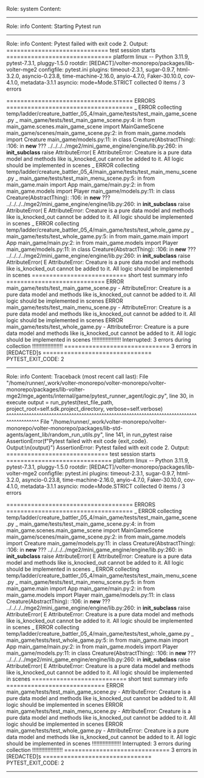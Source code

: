 Role: system
Content: 
__________________
Role: info
Content: Starting Pytest run
__________________
Role: info
Content: Pytest failed with exit code 2. Output:
============================= test session starts ==============================
platform linux -- Python 3.11.9, pytest-7.3.1, pluggy-1.5.0
rootdir: [REDACT]/volter-monorepo/packages/lib-volter-mge2
configfile: pytest.ini
plugins: timeout-2.3.1, sugar-0.9.7, html-3.2.0, asyncio-0.23.8, time-machine-2.16.0, anyio-4.7.0, Faker-30.10.0, cov-4.1.0, metadata-3.1.1
asyncio: mode=Mode.STRICT
collected 0 items / 3 errors

==================================== ERRORS ====================================
_ ERROR collecting temp/ladder/creature_battler_05_4/main_game/tests/test_main_game_scene.py _
main_game/tests/test_main_game_scene.py:4: in <module>
    from main_game.scenes.main_game_scene import MainGameScene
main_game/scenes/main_game_scene.py:2: in <module>
    from main_game.models import Creature
main_game/models.py:11: in <module>
    class Creature(AbstractThing):
<frozen abc>:106: in __new__
    ???
../../../../mge2/mini_game_engine/engine/lib.py:260: in __init_subclass__
    raise AttributeError(
E   AttributeError: Creature is a pure data model and methods like is_knocked_out cannot be added to it. All logic should be implemented in scenes
_ ERROR collecting temp/ladder/creature_battler_05_4/main_game/tests/test_main_menu_scene.py _
main_game/tests/test_main_menu_scene.py:5: in <module>
    from main_game.main import App
main_game/main.py:2: in <module>
    from main_game.models import Player
main_game/models.py:11: in <module>
    class Creature(AbstractThing):
<frozen abc>:106: in __new__
    ???
../../../../mge2/mini_game_engine/engine/lib.py:260: in __init_subclass__
    raise AttributeError(
E   AttributeError: Creature is a pure data model and methods like is_knocked_out cannot be added to it. All logic should be implemented in scenes
_ ERROR collecting temp/ladder/creature_battler_05_4/main_game/tests/test_whole_game.py _
main_game/tests/test_whole_game.py:5: in <module>
    from main_game.main import App
main_game/main.py:2: in <module>
    from main_game.models import Player
main_game/models.py:11: in <module>
    class Creature(AbstractThing):
<frozen abc>:106: in __new__
    ???
../../../../mge2/mini_game_engine/engine/lib.py:260: in __init_subclass__
    raise AttributeError(
E   AttributeError: Creature is a pure data model and methods like is_knocked_out cannot be added to it. All logic should be implemented in scenes
=========================== short test summary info ============================
ERROR main_game/tests/test_main_game_scene.py - AttributeError: Creature is a pure data model and methods like is_knocked_out cannot be added to it. All logic should be implemented in scenes
ERROR main_game/tests/test_main_menu_scene.py - AttributeError: Creature is a pure data model and methods like is_knocked_out cannot be added to it. All logic should be implemented in scenes
ERROR main_game/tests/test_whole_game.py - AttributeError: Creature is a pure data model and methods like is_knocked_out cannot be added to it. All logic should be implemented in scenes
!!!!!!!!!!!!!!!!!!! Interrupted: 3 errors during collection !!!!!!!!!!!!!!!!!!!!
============================== 3 errors in [REDACTED]s ===============================
PYTEST_EXIT_CODE: 2

__________________
Role: info
Content: Traceback (most recent call last):
  File "/home/runner/_work/volter-monorepo/volter-monorepo/volter-monorepo/packages/lib-volter-mge2/mge_agents/internal/game/pytest_runner_agent/logic.py", line 30, in execute
    output = run_pytest(test_file_path, project_root=self.sdk.project_directory, verbose=self.verbose)
             ^^^^^^^^^^^^^^^^^^^^^^^^^^^^^^^^^^^^^^^^^^^^^^^^^^^^^^^^^^^^^^^^^^^^^^^^^^^^^^^^^^^^^^^^^
  File "/home/runner/_work/volter-monorepo/volter-monorepo/volter-monorepo/packages/lib-std-agents/agent_lib/random_run_utils.py", line 141, in run_pytest
    raise AssertionError(f"Pytest failed with exit code {exit_code}. Output:\n{output}")
AssertionError: Pytest failed with exit code 2. Output:
============================= test session starts ==============================
platform linux -- Python 3.11.9, pytest-7.3.1, pluggy-1.5.0
rootdir: [REDACT]/volter-monorepo/packages/lib-volter-mge2
configfile: pytest.ini
plugins: timeout-2.3.1, sugar-0.9.7, html-3.2.0, asyncio-0.23.8, time-machine-2.16.0, anyio-4.7.0, Faker-30.10.0, cov-4.1.0, metadata-3.1.1
asyncio: mode=Mode.STRICT
collected 0 items / 3 errors

==================================== ERRORS ====================================
_ ERROR collecting temp/ladder/creature_battler_05_4/main_game/tests/test_main_game_scene.py _
main_game/tests/test_main_game_scene.py:4: in <module>
    from main_game.scenes.main_game_scene import MainGameScene
main_game/scenes/main_game_scene.py:2: in <module>
    from main_game.models import Creature
main_game/models.py:11: in <module>
    class Creature(AbstractThing):
<frozen abc>:106: in __new__
    ???
../../../../mge2/mini_game_engine/engine/lib.py:260: in __init_subclass__
    raise AttributeError(
E   AttributeError: Creature is a pure data model and methods like is_knocked_out cannot be added to it. All logic should be implemented in scenes
_ ERROR collecting temp/ladder/creature_battler_05_4/main_game/tests/test_main_menu_scene.py _
main_game/tests/test_main_menu_scene.py:5: in <module>
    from main_game.main import App
main_game/main.py:2: in <module>
    from main_game.models import Player
main_game/models.py:11: in <module>
    class Creature(AbstractThing):
<frozen abc>:106: in __new__
    ???
../../../../mge2/mini_game_engine/engine/lib.py:260: in __init_subclass__
    raise AttributeError(
E   AttributeError: Creature is a pure data model and methods like is_knocked_out cannot be added to it. All logic should be implemented in scenes
_ ERROR collecting temp/ladder/creature_battler_05_4/main_game/tests/test_whole_game.py _
main_game/tests/test_whole_game.py:5: in <module>
    from main_game.main import App
main_game/main.py:2: in <module>
    from main_game.models import Player
main_game/models.py:11: in <module>
    class Creature(AbstractThing):
<frozen abc>:106: in __new__
    ???
../../../../mge2/mini_game_engine/engine/lib.py:260: in __init_subclass__
    raise AttributeError(
E   AttributeError: Creature is a pure data model and methods like is_knocked_out cannot be added to it. All logic should be implemented in scenes
=========================== short test summary info ============================
ERROR main_game/tests/test_main_game_scene.py - AttributeError: Creature is a pure data model and methods like is_knocked_out cannot be added to it. All logic should be implemented in scenes
ERROR main_game/tests/test_main_menu_scene.py - AttributeError: Creature is a pure data model and methods like is_knocked_out cannot be added to it. All logic should be implemented in scenes
ERROR main_game/tests/test_whole_game.py - AttributeError: Creature is a pure data model and methods like is_knocked_out cannot be added to it. All logic should be implemented in scenes
!!!!!!!!!!!!!!!!!!! Interrupted: 3 errors during collection !!!!!!!!!!!!!!!!!!!!
============================== 3 errors in [REDACTED]s ===============================
PYTEST_EXIT_CODE: 2


__________________
